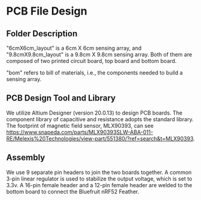 # PCB File Design## Folder Description"6cmX6cm_layout" is a 6cm X 6cm sensing array, and "9.8cmX9.8cm_layout" is a 9.8cm X 9.8cm sensing array. Both of them are composed of two printed circuit board, top board and bottom board."bom" refers to bill of materials, i.e., the components needed to build a sensing array.## PCB Design Tool and LibraryWe utilize Altium Designer (version 20.0.13) to design PCB boards. The component library of capacitive and resistance adopts the standard library. The footprint of magnetic field sensor, MLX90393, can see https://www.snapeda.com/parts/MLX90393SLW-ABA-011-RE/Melexis%20Technologies/view-part/551380/?ref=search&t=MLX90393.## AssemblyWe use 9 separate pin headers to join the two boards together. A common 3-pin linear regulator is used to stabilize the output voltage, which is set to 3.3v. A 16-pin female header and a 12-pin female header are welded to the bottom board to connect the Bluefruit nRF52 Feather.